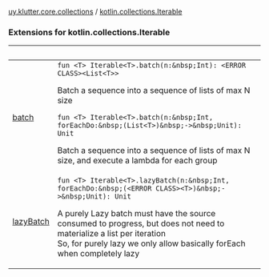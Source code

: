 [uy.klutter.core.collections](../index.md) / [kotlin.collections.Iterable](.)


### Extensions for kotlin.collections.Iterable

|&nbsp;|&nbsp;|
|---|---|
| [batch](batch.md) | `fun <T> Iterable<T>.batch(n:&nbsp;Int): <ERROR CLASS><List<T>>`<p>Batch a sequence into a sequence of lists of max N size</p>`fun <T> Iterable<T>.batch(n:&nbsp;Int, forEachDo:&nbsp;(List<T>)&nbsp;->&nbsp;Unit): Unit`<p>Batch a sequence into a sequence of lists of max N size, and execute a lambda for each group</p> |
| [lazyBatch](lazy-batch.md) | `fun <T> Iterable<T>.lazyBatch(n:&nbsp;Int, forEachDo:&nbsp;(<ERROR CLASS><T>)&nbsp;->&nbsp;Unit): Unit`<p>A purely Lazy batch must have the source consumed to progress, but does not need to materialize a list per iteration<br/>So, for purely lazy we only allow basically forEach when completely lazy</p> |
